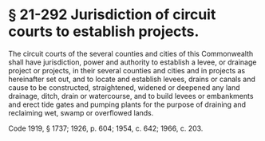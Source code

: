 # § 21-292 Jurisdiction of circuit courts to establish projects.

<p>The circuit courts of the several counties and cities of this Commonwealth shall have jurisdiction, power and authority to establish a levee, or drainage project or projects, in their several counties and cities and in projects as hereinafter set out, and to locate and establish levees, drains or canals and cause to be constructed, straightened, widened or deepened any land drainage, ditch, drain or watercourse, and to build levees or embankments and erect tide gates and pumping plants for the purpose of draining and reclaiming wet, swamp or overflowed lands.</p><p>Code 1919, § 1737; 1926, p. 604; 1954, c. 642; 1966, c. 203.</p>